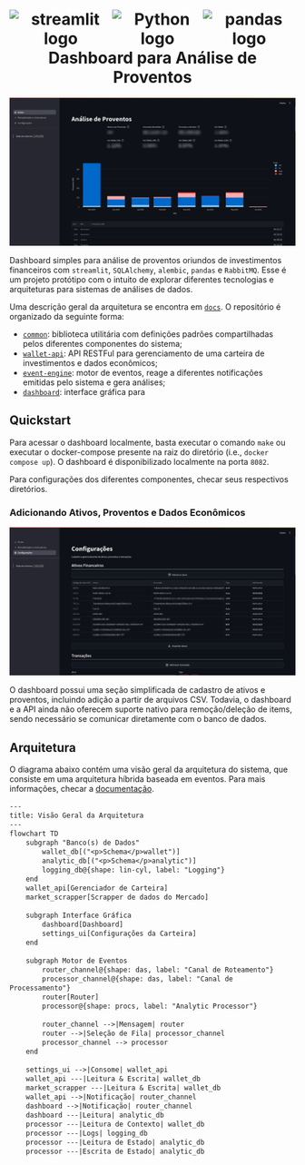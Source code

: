 <h1 align="center">
  <div style="display: flex; justify-content: space-between;">
  <a><img src="https://streamlit.io/images/brand/streamlit-logo-primary-colormark-darktext.png" alt="streamlit logo" height="80"></a>
  <a><img src="https://s3.dualstack.us-east-2.amazonaws.com/pythondotorg-assets/media/community/logos/python-logo-only.png" alt="Python logo" height="80"></a>
  <a><img src="https://pandas.pydata.org/static/img/pandas.svg" alt="pandas logo" height="80"></a>
  </div>
  Dashboard para Análise de Proventos
  <br>
</h1>


![](.github/dashboard_home.png)

Dashboard simples para análise de proventos oriundos de investimentos financeiros com `streamlit`, `SQLAlchemy`, `alembic`, `pandas` e `RabbitMQ`. Esse é um projeto protótipo com o intuito de explorar diferentes tecnologias e arquiteturas para sistemas de análises de dados.

Uma descrição geral da arquitetura se encontra em [`docs`](docs/architecture.md). O repositório é organizado da seguinte forma:

- [`common`](./common): biblioteca utilitária com definições padrões compartilhadas pelos diferentes componentes do sistema;
- [`wallet-api`](./wallet-api): API RESTFul para gerenciamento de uma carteira de investimentos e dados econômicos;
- [`event-engine`](./event-engine): motor de eventos, reage a diferentes notificações emitidas pelo sistema e gera análises;
- [`dashboard`](./dashboard): interface gráfica para

## Quickstart

Para acessar o dashboard localmente, basta executar o comando `make` ou executar o docker-compose presente na raiz do diretório (i.e., `docker compose up`). O dashboard é disponibilizado localmente na porta `8082`.

Para configurações dos diferentes componentes, checar seus respectivos diretórios.

### Adicionando Ativos, Proventos e Dados Econômicos

![](.github/dashboard_settings.png)

O dashboard possui uma seção simplificada de cadastro de ativos e proventos, incluindo adição a partir de arquivos CSV. Todavia, o dashboard e a API ainda não oferecem suporte nativo para remoção/deleção de items, sendo necessário se comunicar diretamente com o banco de dados.

## Arquitetura

O diagrama abaixo contém uma visão geral da arquitetura do sistema, que consiste em uma arquitetura híbrida baseada em eventos. Para mais informações, checar a [documentação](./docs/architecture.md).

```mermaid
---
title: Visão Geral da Arquitetura
---
flowchart TD
    subgraph "Banco(s) de Dados"
        wallet_db[("<p>Schema</p>wallet")]
        analytic_db[("<p>Schema</p>analytic")]
        logging_db@{shape: lin-cyl, label: "Logging"}
    end
    wallet_api[Gerenciador de Carteira]
    market_scrapper[Scrapper de dados do Mercado]

    subgraph Interface Gráfica
        dashboard[Dashboard]
        settings_ui[Configurações da Carteira]
    end

    subgraph Motor de Eventos
        router_channel@{shape: das, label: "Canal de Roteamento"}
        processor_channel@{shape: das, label: "Canal de Processamento"}
        router[Router]
        processor@{shape: procs, label: "Analytic Processor"}

        router_channel -->|Mensagem| router
        router -->|Seleção de Fila| processor_channel
        processor_channel --> processor
    end

    settings_ui -->|Consome| wallet_api
    wallet_api ---|Leitura & Escrita| wallet_db
    market_scrapper ---|Leitura & Escrita| wallet_db
    wallet_api -->|Notificação| router_channel
    dashboard -->|Notificação| router_channel
    dashboard ---|Leitura| analytic_db
    processor ---|Leitura de Contexto| wallet_db
    processor ---|Logs| logging_db
    processor ---|Leitura de Estado| analytic_db
    processor ---|Escrita de Estado| analytic_db
```

